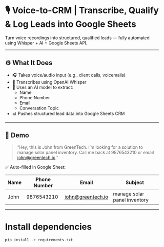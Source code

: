 # 🎙️ Voice-to-CRM | Transcribe, Qualify & Log Leads into Google Sheets

Turn voice recordings into structured, qualified leads — fully automated using Whisper + AI + Google Sheets API.

---

## ⚙️ What It Does

- 🎧 Takes voice/audio input (e.g., client calls, voicemails)
- 🧠 Transcribes using OpenAI Whisper
- 🤖 Uses an AI model to extract:
  - Name
  - Phone Number
  - Email
  - Conversation Topic
- 📊 Pushes structured lead data into Google Sheets CRM

---

## 🚀 Demo

> “Hey, this is John from GreenTech. I’m looking for a solution to manage solar panel inventory. Call me back at 9876543210 or email john@greentech.io.”

✅ Auto-filled in Google Sheet:

| Name   | Phone Number | Email             | Subject                          |
|--------|--------------|-------------------|----------------------------------|
| John   | 9876543210   | john@greentech.io | manage solar panel inventory     |

---

# Install dependencies

```bash
pip install -r requirements.txt
```



